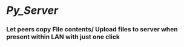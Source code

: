 # ***Py_Server***

### Let peers copy File contents/ Upload files to server when present within LAN with just one click
